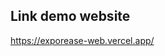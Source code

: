 <h2>Link demo website</h2>
<a href="https://exporease-web.vercel.app/">https://exporease-web.vercel.app/</a>
